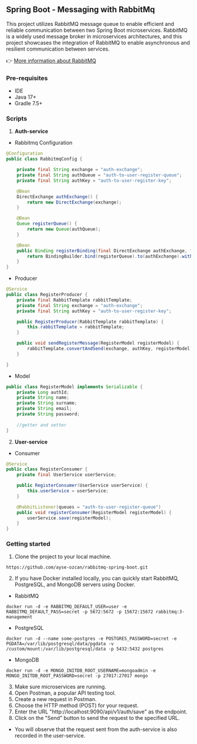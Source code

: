 ## Spring Boot - Messaging with RabbitMq
This project utilizes RabbitMQ message queue to enable efficient and reliable communication between two Spring Boot microservices. RabbitMQ is a widely used message broker in microservices architectures, and this project showcases the integration of RabbitMQ to enable asynchronous and resilient communication between services.

👉 [More information about RabbitMQ](https://ayseozcan.com/2023/12/27/spring-boot-messaging-with-rabbitmq/)

### Pre-requisites
 - IDE
 - Java 17+
 - Gradle 7.5+
### Scripts
1. **Auth-service**
- Rabbitmq Configuration
```java
@Configuration
public class RabbitmqConfig {

    private final String exchange = "auth-exchange";
    private final String authQueue = "auth-to-user-register-queue";
    private final String authKey = "auth-to-user-register-key";

    @Bean
    DirectExchange authExchange() {
        return new DirectExchange(exchange);
    }

    @Bean
    Queue registerQueue() {
        return new Queue(authQueue);
    }

    @Bean
    public Binding registerBinding(final DirectExchange authExchange, final Queue registerQueue) {
        return BindingBuilder.bind(registerQueue).to(authExchange).with(authKey);
    }
}
```
- Producer
```java
@Service
public class RegisterProducer {
    private final RabbitTemplate rabbitTemplate;
    private final String exchange = "auth-exchange";
    private final String authKey = "auth-to-user-register-key";

    public RegisterProducer(RabbitTemplate rabbitTemplate) {
        this.rabbitTemplate = rabbitTemplate;
    }

    public void sendRegisterMessage(RegisterModel registerModel) {
        rabbitTemplate.convertAndSend(exchange, authKey, registerModel);
    }

}
```
- Model
```java
public class RegisterModel implements Serializable {
    private Long authId;
    private String name;
    private String surname;
    private String email;
    private String password;
    
    //getter and setter
}
```
2. **User-service**
- Consumer
```java
@Service
public class RegisterConsumer {
    private final UserService userService;

    public RegisterConsumer(UserService userService) {
        this.userService = userService;
    }

    @RabbitListener(queues = "auth-to-user-register-queue")
    public void registerConsumer(RegisterModel registerModel) {
        userService.save(registerModel);
    }
}
```
### Getting started
1. Clone the project to your local machine.
```
https://github.com/ayse-ozcan/rabbitmq-spring-boot.git
```
2. If you have Docker installed locally, you can quickly start RabbitMQ, PostgreSQL, and MongoDB servers using Docker.
- RabbitMQ
```
docker run -d -e RABBITMQ_DEFAULT_USER=user -e RABBITMQ_DEFAULT_PASS=secret -p 5672:5672 -p 15672:15672 rabbitmq:3-management
```
- PostgreSQL
```
docker run -d --name some-postgres -e POSTGRES_PASSWORD=secret -e PGDATA=/var/lib/postgresql/data/pgdata -v /custom/mount:/var/lib/postgresql/data -p 5432:5432 postgres
```
- MongoDB
```
docker run -d -e MONGO_INITDB_ROOT_USERNAME=mongoadmin -e MONGO_INITDB_ROOT_PASSWORD=secret -p 27017:27017 mongo
```
3. Make sure microservices are running.
4. Open Postman, a popular API testing tool.
5. Create a new request in Postman.
6. Choose the HTTP method (POST) for your request.
7. Enter the URL "http://localhost:9090/api/v1/auth/save" as the endpoint.
8. Click on the "Send" button to send the request to the specified URL.
- You will observe that the request sent from the auth-service is also recorded in the user-service.


